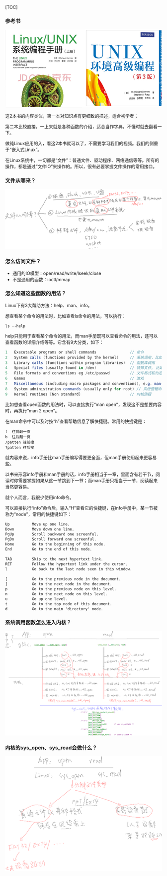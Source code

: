 [TOC]

### 参考书

![1](pic\1.png)

这2本书的内容类似，第一本对知识点有更细致的描述，适合初学者；

第二本比较直接，一上来就是各种函数的介绍，适合当作字典，不懂时就去翻看一下。

做纯Linux应用的入，看这2本书就可以了，不需要学习我们的视频。我们的侧重于“嵌入式Linux”。

在Linux系统中，一切都是“文件”：普通文件、驱动程序、网络通信等等。所有的操作，都是通过“文件IO”来操作的。所以，很有必要掌握文件操作的常用接口。

### 文件从哪来？

![2](pic\2.png)

### 怎么访问文件？

* 通用的IO模型：open/read/write/lseek/close
* 不是通用的函数：ioctl/mmap

### 怎么知道这些函数的用法？

Linux下有3大帮助方法：help、man、info。

想查看某个命令的用法时，比如查看ls命令的用法，可以执行：

```shell
ls --help
```

help只能用于查看某个命令的用法，而man手册既可以查看命令的用法，还可以查看函数的详细介绍等等。它含有9大分类，如下：

```c#
1   Executable programs or shell commands       	 	// 命令
2   System calls (functions provided by the kernel)  	// 系统调用，比如 man 2 open
3   Library calls (functions within program libraries)  // 函数库调用
4   Special files (usually found in /dev)             	// 特殊文件, 比如 man 4 tty 
5   File formats and conventions eg /etc/passwd  		// 文件格式和约定, 比如man 5 passwd
6   Games  												// 游戏
7   Miscellaneous (including macro packages and conventions), e.g. man(7), groff(7) //杂项
8   System administration commands (usually only for root) // 系统管理命令
9   Kernel routines [Non standard]  					// 内核例程
```

比如想查看open函数的用法时，可以直接执行“man open”，发现这不是想要内容时，再执行“man  2  open”。

在man命令中可以及时按“h”查看帮助信息了解快捷键。常用的快捷键是：

```
f  往前翻一页
b  往后翻一页
/patten 往前搜
?patten 往后搜
```

就内容来说，info手册比man手册编写得要更全面，但man手册使用起来更容易些。

以书来形容info手册和man手册的话，info手册相当于一章，里面含有若干节，阅读时你需要掌握如果从这一节跳到下一节；而man手册只相当于一节，阅读起来当然更容易。

就个人而言，我很少使用info命令。

可以直接执行“info”命令后，输入“H”查看它的快捷键，在info手册中，某一节被称为“node”，常用的快捷键如下：

```
Up          Move up one line.
Down        Move down one line.
PgUp        Scroll backward one screenful.
PgDn        Scroll forward one screenful.
Home        Go to the beginning of this node.
End         Go to the end of this node.

TAB         Skip to the next hypertext link.
RET         Follow the hypertext link under the cursor.
l           Go back to the last node seen in this window.

[           Go to the previous node in the document.
]           Go to the next node in the document.
p           Go to the previous node on this level.
n           Go to the next node on this level.
u           Go up one level.
t           Go to the top node of this document.
d           Go to the main 'directory' node.
```

### 系统调用函数怎么进入内核？

![3](pic\3.png)

### 内核的sys_open、sys_read会做什么？

![4](pic\4.png)



